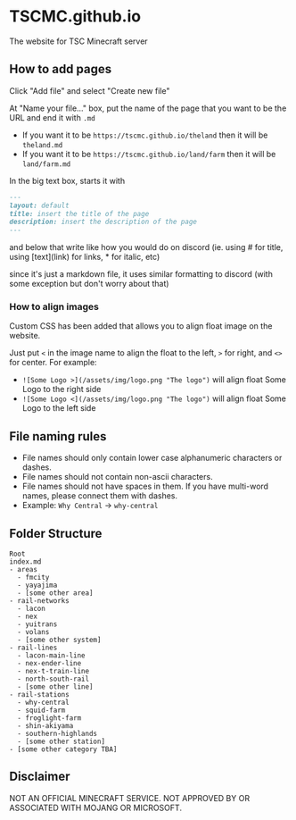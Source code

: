 # TSCMC.github.io
The website for TSC Minecraft server

## How to add pages
Click "Add file" and select "Create new file"

At "Name your file..." box, put the name of the page that you want to be the URL
and end it with `.md`
- If you want it to be `https://tscmc.github.io/theland` then it will be `theland.md`
- If you want it to be `https://tscmc.github.io/land/farm` then it will be `land/farm.md`

In the big text box, starts it with
```markdown
---
layout: default
title: insert the title of the page
description: insert the description of the page
---
```

and below that write like how you would do on discord
(ie. using # for title, using \[text\]\(link\) for links, \* for italic, etc)

since it's just a markdown file, it uses similar formatting to discord (with
some exception but don't worry about that)

### How to align images

Custom CSS has been added that allows you to align float image on the website.

Just put `<` in the image name to align the float to the left, `>` for right,
and `<>` for center. For example:
- `![Some Logo >](/assets/img/logo.png "The logo")` will align float Some Logo
  to the right side
- `![Some Logo <](/assets/img/logo.png "The logo")` will align float Some Logo
  to the left side  

## File naming rules

- File names should only contain lower case alphanumeric characters or dashes.
- File names should not contain non-ascii characters.
- File names should not have spaces in them. If you have multi-word names,
  please connect them with dashes.
- Example: `Why Central` -> `why-central`

## Folder Structure

```
Root
index.md
- areas
  - fmcity
  - yayajima
  - [some other area]
- rail-networks
  - lacon
  - nex
  - yuitrans
  - volans
  - [some other system]
- rail-lines
  - lacon-main-line
  - nex-ender-line
  - nex-t-train-line
  - north-south-rail
  - [some other line]
- rail-stations
  - why-central
  - squid-farm
  - froglight-farm
  - shin-akiyama
  - southern-highlands
  - [some other station]
- [some other category TBA]
```

## Disclaimer
NOT AN OFFICIAL MINECRAFT SERVICE. NOT APPROVED BY OR ASSOCIATED WITH MOJANG OR MICROSOFT.
